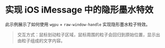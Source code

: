 # 实现 iOS iMessage 中的隐形墨水特效

此示例展示了如何使用 `wgpu` + `raw-window-handle` 实现隐形墨水粒子特效。

> 交互方式：鼠标划动粒子区域，鼠标周围的粒子会回归到原始位置，显示出由粒子组成的文字内容。

<RawWindowHandleExample ></RawWindowHandleExample>

<AutoGithubLink customCodePath="integration-and-debugging/wgpu_in_web"/>
